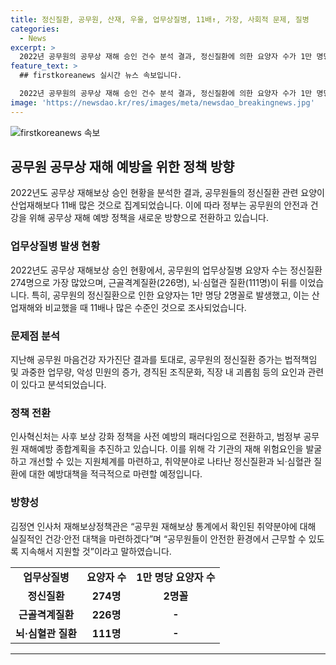 ```yaml
---
title: 정신질환, 공무원, 산재, 우울, 업무상질병, 11배↑, 가장, 사회적 문제, 질병
categories:
  - News
excerpt: >
  2022년 공무원의 공무상 재해 승인 건수 분석 결과, 정신질환에 의한 요양자 수가 1만 명당 2명으로 나타났다. 공무원의 업무상질병 중 정신질환으로 인한 요양자 수가 가장 많았으며, 이는 산업재해의 11배에 해당하는 수치이다. 이에 인사혁신처는 사전 예방의 패러다임으로 전환하기로 하고, 공무원의 재해 위험요인을 발굴하고 자율 예방체계를 구축하는 등의 계획을 추진하고 있다. 또한, 취약분야로 나타난 정신질환과 뇌·심혈관 질환에 대한 구체적인 예방대책을 검토 중이다.
feature_text: >
  ## firstkoreanews 실시간 뉴스 속보입니다.

  2022년 공무원의 공무상 재해 승인 건수 분석 결과, 정신질환에 의한 요양자 수가 1만 명당 2명으로 나타났다. 공무원의 업무상질병 중 정신질환으로 인한 요양자 수가 가장 많았으며, 이는 산업재해의 11배에 해당하는 수치이다. 이에 인사혁신처는 사전 예방의 패러다임으로 전환하기로 하고, 공무원의 재해 위험요인을 발굴하고 자율 예방체계를 구축하는 등의 계획을 추진하고 있다. 또한, 취약분야로 나타난 정신질환과 뇌·심혈관 질환에 대한 구체적인 예방대책을 검토 중이다.
image: 'https://newsdao.kr/res/images/meta/newsdao_breakingnews.jpg'
---
```


<p><img src="https://newsdao.kr/res/images/meta/newsdao_breakingnews.jpg" alt="firstkoreanews 속보" /></p>

<h2 data-ke-size="size26">공무원 공무상 재해 예방을 위한 정책 방향</h2>

<p data-ke-size="size16">2022년도 공무상 재해보상 승인 현황을 분석한 결과, 공무원들의 정신질환 관련 요양이 산업재해보다 11배 많은 것으로 집계되었습니다. 이에 따라 정부는 공무원의 안전과 건강을 위해 공무상 재해 예방 정책을 새로운 방향으로 전환하고 있습니다.</p>

<h3>업무상질병 발생 현황</h3>

<p data-ke-size="size16">2022년도 공무상 재해보상 승인 현황에서, 공무원의 업무상질병 요양자 수는 정신질환 274명으로 가장 많았으며, 근골격계질환(226명), 뇌·심혈관 질환(111명)이 뒤를 이었습니다. 특히, 공무원의 정신질환으로 인한 요양자는 1만 명당 2명꼴로 발생했고, 이는 산업재해와 비교했을 때 11배나 많은 수준인 것으로 조사되었습니다.</p>

<h3>문제점 분석</h3>

<p data-ke-size="size16">지난해 공무원 마음건강 자가진단 결과를 토대로, 공무원의 정신질환 증가는 법적책임 및 과중한 업무량, 악성 민원의 증가, 경직된 조직문화, 직장 내 괴롭힘 등의 요인과 관련이 있다고 분석되었습니다.</p>

<h3>정책 전환</h3>

<p data-ke-size="size16">인사혁신처는 사후 보상 강화 정책을 사전 예방의 패러다임으로 전환하고, 범정부 공무원 재해예방 종합계획을 추진하고 있습니다. 이를 위해 각 기관의 재해 위험요인을 발굴하고 개선할 수 있는 지원체계를 마련하고, 취약분야로 나타난 정신질환과 뇌·심혈관 질환에 대한 예방대책을 적극적으로 마련할 예정입니다.</p>

<h3>방향성</h3>

<p data-ke-size="size16">김정연 인사처 재해보상정책관은 “공무원 재해보상 통계에서 확인된 취약분야에 대해 실질적인 건강·안전 대책을 마련하겠다”며 “공무원들이 안전한 환경에서 근무할 수 있도록 지속해서 지원할 것”이라고 말하였습니다.</p>

<table>
  <tr>
    <td style="text-align: center; height: 17px;"><b>업무상질병</b></td>
    <td style="text-align: center; height: 17px;"><b>요양자 수</b></td>
    <td style="text-align: center; height: 17px;"><b>1만 명당 요양자 수</b></td>
  </tr>
  <tr>
    <td style="text-align: center; height: 17px;"><b>정신질환</b></td>
    <td style="text-align: center; height: 17px;"><b>274명</b></td>
    <td style="text-align: center; height: 17px;"><b>2명꼴</b></td>
  </tr>
  <tr>
    <td style="text-align: center; height: 17px;"><b>근골격계질환</b></td>
    <td style="text-align: center; height: 17px;"><b>226명</b></td>
    <td style="text-align: center; height: 17px;"><b>-</b></td>
  </tr>
  <tr>
    <td style="text-align: center; height: 17px;"><b>뇌·심혈관 질환</b></td>
    <td style="text-align: center; height: 17px;"><b>111명</b></td>
    <td style="text-align: center; height: 17px;"><b>-</b></td>
  </tr>
</table>

<hr>

